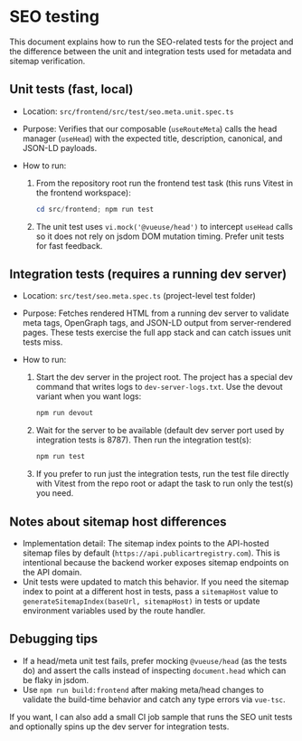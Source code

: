 SEO testing
===========

This document explains how to run the SEO-related tests for the project and the difference between the unit and integration tests used for metadata and sitemap verification.

Unit tests (fast, local)
------------------------

- Location: `src/frontend/src/test/seo.meta.unit.spec.ts`
- Purpose: Verifies that our composable (`useRouteMeta`) calls the head manager (`useHead`) with the expected title, description, canonical, and JSON-LD payloads.
- How to run:

  1. From the repository root run the frontend test task (this runs Vitest in the frontend workspace):

     ```powershell
     cd src/frontend; npm run test
     ```

  2. The unit test uses `vi.mock('@vueuse/head')` to intercept `useHead` calls so it does not rely on jsdom DOM mutation timing. Prefer unit tests for fast feedback.

Integration tests (requires a running dev server)
------------------------------------------------

- Location: `src/test/seo.meta.spec.ts` (project-level test folder)
- Purpose: Fetches rendered HTML from a running dev server to validate meta tags, OpenGraph tags, and JSON-LD output from server-rendered pages. These tests exercise the full app stack and can catch issues unit tests miss.
- How to run:

  1. Start the dev server in the project root. The project has a special dev command that writes logs to `dev-server-logs.txt`. Use the devout variant when you want logs:

     ```powershell
     npm run devout
     ```

  2. Wait for the server to be available (default dev server port used by integration tests is 8787). Then run the integration test(s):

     ```powershell
     npm run test
     ```

  3. If you prefer to run just the integration tests, run the test file directly with Vitest from the repo root or adapt the task to run only the test(s) you need.

Notes about sitemap host differences
----------------------------------

- Implementation detail: The sitemap index points to the API-hosted sitemap files by default (`https://api.publicartregistry.com`). This is intentional because the backend worker exposes sitemap endpoints on the API domain.
- Unit tests were updated to match this behavior. If you need the sitemap index to point at a different host in tests, pass a `sitemapHost` value to `generateSitemapIndex(baseUrl, sitemapHost)` in tests or update environment variables used by the route handler.

Debugging tips
--------------

- If a head/meta unit test fails, prefer mocking `@vueuse/head` (as the tests do) and assert the calls instead of inspecting `document.head` which can be flaky in jsdom.
- Use `npm run build:frontend` after making meta/head changes to validate the build-time behavior and catch any type errors via `vue-tsc`.

If you want, I can also add a small CI job sample that runs the SEO unit tests and optionally spins up the dev server for integration tests.
